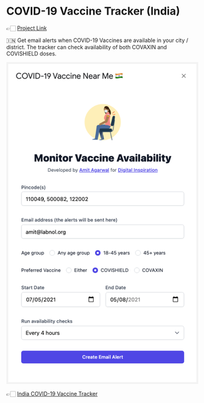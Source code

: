 # COVID-19 Vaccine Tracker (India)

👉🏻 [Project Link](https://www.labnol.org/covid19-vaccine-tracker-210501)

🇮🇳 Get email alerts when COVID-19 Vaccines are available in your city / district. The tracker can check availability of both COVAXIN and COVISHIELD doses.

[![Vaccine Tracker for India](./screenshot.png)](https://www.labnol.org/covid19-vaccine-tracker-210501)

👉🏻 [India COVID-19 Vaccine Tracker](https://www.labnol.org/covid19-vaccine-tracker-210501)

